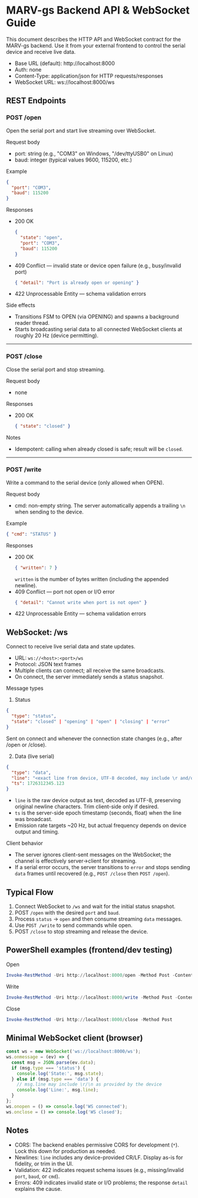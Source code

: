 # MARV-gs Backend API & WebSocket Guide

This document describes the HTTP API and WebSocket contract for the MARV-gs backend. Use it from your external frontend to control the serial device and receive live data.

- Base URL (default): http://localhost:8000
- Auth: none
- Content-Type: application/json for HTTP requests/responses
- WebSocket URL: ws://localhost:8000/ws

## REST Endpoints

### POST /open
Open the serial port and start live streaming over WebSocket.

Request body
- port: string (e.g., "COM3" on Windows, "/dev/ttyUSB0" on Linux)
- baud: integer (typical values 9600, 115200, etc.)

Example
```json
{
  "port": "COM3",
  "baud": 115200
}
```

Responses
- 200 OK
  ```json
  {
    "state": "open",
    "port": "COM3",
    "baud": 115200
  }
  ```
- 409 Conflict — invalid state or device open failure (e.g., busy/invalid port)
  ```json
  { "detail": "Port is already open or opening" }
  ```
- 422 Unprocessable Entity — schema validation errors

Side effects
- Transitions FSM to OPEN (via OPENING) and spawns a background reader thread.
- Starts broadcasting serial data to all connected WebSocket clients at roughly 20 Hz (device permitting).

---

### POST /close
Close the serial port and stop streaming.

Request body
- none

Responses
- 200 OK
  ```json
  { "state": "closed" }
  ```

Notes
- Idempotent: calling when already closed is safe; result will be `closed`.

---

### POST /write
Write a command to the serial device (only allowed when OPEN).

Request body
- cmd: non-empty string. The server automatically appends a trailing `\n` when sending to the device.

Example
```json
{ "cmd": "STATUS" }
```

Responses
- 200 OK
  ```json
  { "written": 7 }
  ```
  `written` is the number of bytes written (including the appended newline).
- 409 Conflict — port not open or I/O error
  ```json
  { "detail": "Cannot write when port is not open" }
  ```
- 422 Unprocessable Entity — schema validation errors

## WebSocket: /ws
Connect to receive live serial data and state updates.

- URL: `ws://<host>:<port>/ws`
- Protocol: JSON text frames
- Multiple clients can connect; all receive the same broadcasts.
- On connect, the server immediately sends a status snapshot.

Message types

1) Status
```json
{
  "type": "status",
  "state": "closed" | "opening" | "open" | "closing" | "error"
}
```
Sent on connect and whenever the connection state changes (e.g., after /open or /close).

2) Data (live serial)
```json
{
  "type": "data",
  "line": "<exact line from device, UTF-8 decoded, may include \r and/or \n>",
  "ts": 1726312345.123
}
```
- `line` is the raw device output as text, decoded as UTF-8, preserving original newline characters. Trim client-side only if desired.
- `ts` is the server-side epoch timestamp (seconds, float) when the line was broadcast.
- Emission rate targets ~20 Hz, but actual frequency depends on device output and timing.

Client behavior
- The server ignores client-sent messages on the WebSocket; the channel is effectively server->client for streaming.
- If a serial error occurs, the server transitions to `error` and stops sending `data` frames until recovered (e.g., `POST /close` then `POST /open`).

## Typical Flow
1) Connect WebSocket to `/ws` and wait for the initial status snapshot.
2) POST `/open` with the desired `port` and `baud`.
3) Process `status` -> `open` and then consume streaming `data` messages.
4) Use `POST /write` to send commands while open.
5) POST `/close` to stop streaming and release the device.

## PowerShell examples (frontend/dev testing)

Open
```powershell
Invoke-RestMethod -Uri http://localhost:8000/open -Method Post -ContentType 'application/json' -Body (ConvertTo-Json @{ port='COM3'; baud=115200 })
```

Write
```powershell
Invoke-RestMethod -Uri http://localhost:8000/write -Method Post -ContentType 'application/json' -Body (ConvertTo-Json @{ cmd='STATUS' })
```

Close
```powershell
Invoke-RestMethod -Uri http://localhost:8000/close -Method Post
```

## Minimal WebSocket client (browser)
```javascript
const ws = new WebSocket('ws://localhost:8000/ws');
ws.onmessage = (ev) => {
  const msg = JSON.parse(ev.data);
  if (msg.type === 'status') {
    console.log('State:', msg.state);
  } else if (msg.type === 'data') {
    // msg.line may include \r/\n as provided by the device
    console.log('Line:', msg.line);
  }
};
ws.onopen = () => console.log('WS connected');
ws.onclose = () => console.log('WS closed');
```

## Notes
- CORS: The backend enables permissive CORS for development (`*`). Lock this down for production as needed.
- Newlines: `line` includes any device-provided CR/LF. Display as-is for fidelity, or trim in the UI.
- Validation: 422 indicates request schema issues (e.g., missing/invalid `port`, `baud`, or `cmd`).
- Errors: 409 indicates invalid state or I/O problems; the response `detail` explains the cause.
